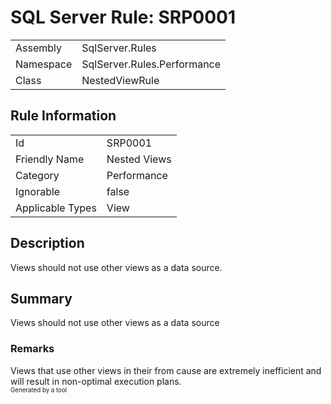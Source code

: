 # SQL Server Rule: SRP0001
  
|    |    |
|----|----|
| Assembly | SqlServer.Rules |
| Namespace | SqlServer.Rules.Performance |
| Class | NestedViewRule |
  
## Rule Information
  
|    |    |
|----|----|
| Id | SRP0001 |
| Friendly Name | Nested Views |
| Category | Performance |
| Ignorable | false |
| Applicable Types | View  |
  
## Description
  
Views should not use other views as a data source.
  
## Summary
  
Views should not use other views as a data source
  
### Remarks
  
Views that use other views in their from cause are extremely inefficient and will result in non-optimal execution plans.  
<sub><sup>Generated by a tool</sup></sub>

